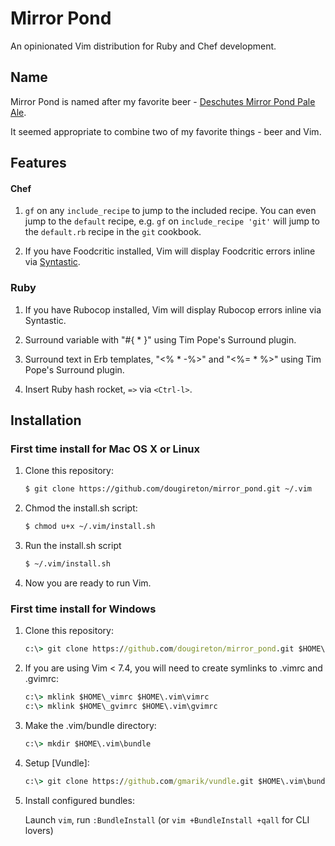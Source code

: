 # Mirror Pond
An opinionated Vim distribution for Ruby and Chef development.

## Name
Mirror Pond is named after my favorite beer - [Deschutes Mirror Pond Pale
Ale](http://www.deschutesbrewery.com/brew/mirror-pond-pale-ale).

It seemed appropriate to combine two of my favorite things - beer and Vim.

## Features
#### Chef
1. `gf` on any `include_recipe` to jump to the included recipe.
    You can even jump to the `default` recipe, e.g. `gf` on `include_recipe
    'git'` will jump to the `default.rb` recipe in the `git` cookbook.

2. If you have Foodcritic installed, Vim will display Foodcritic errors inline
   via [Syntastic](https://github.com/scrooloose/syntastic).

### Ruby
1. If you have Rubocop installed, Vim will display Rubocop errors inline via
   Syntastic.

2. Surround variable with "#{ * }" using Tim Pope's Surround plugin.

3. Surround text in Erb templates, "<% * -%>" and "<%= * %>"  using Tim Pope's Surround plugin.

4. Insert Ruby hash rocket, `=>` via `<Ctrl-l>`.

## Installation
### First time install for Mac OS X or Linux
1. Clone this repository:

    ```sh
    $ git clone https://github.com/dougireton/mirror_pond.git ~/.vim
    ```

2. Chmod the install.sh script:

    ```sh
    $ chmod u+x ~/.vim/install.sh
    ```

3. Run the install.sh script

    ```sh
    $ ~/.vim/install.sh
    ```

4. Now you are ready to run Vim.

### First time install for Windows
1. Clone this repository:

    ```bat
    c:\> git clone https://github.com/dougireton/mirror_pond.git $HOME\.vim
    ```

2. If you are using Vim < 7.4, you will need to create symlinks
   to .vimrc and .gvimrc:

    ```bat
    c:\> mklink $HOME\_vimrc $HOME\.vim\vimrc
    c:\> mklink $HOME\_gvimrc $HOME\.vim\gvimrc
    ```

3. Make the .vim/bundle directory:
    ```bat
    c:\> mkdir $HOME\.vim\bundle
    ```

4. Setup [Vundle]:

     ```bat
    c:\> git clone https://github.com/gmarik/vundle.git $HOME\.vim\bundle\vundle
     ```

5. Install configured bundles:

    Launch `vim`, run `:BundleInstall` 
    (or `vim +BundleInstall +qall` for CLI lovers)
